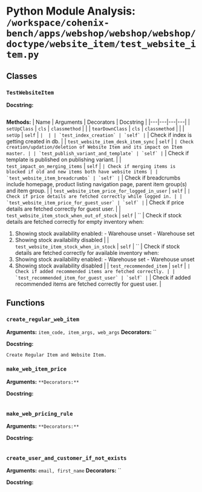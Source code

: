 # Python Module Analysis: `/workspace/cohenix-bench/apps/webshop/webshop/webshop/doctype/website_item/test_website_item.py`

## Classes

### `TestWebsiteItem`


**Docstring:**
```

```

**Methods:**
| Name | Arguments | Decorators | Docstring |
|---|---|---|---|
| `setUpClass` | `cls` | `classmethod` |  |
| `tearDownClass` | `cls` | `classmethod` |  |
| `setUp` | `self` | `` |  |
| `test_index_creation` | `self` | `` | Check if index is getting created in db. |
| `test_website_item_desk_item_sync` | `self` | `` | Check creation/updation/deletion of Website Item and its impact on Item master. |
| `test_publish_variant_and_template` | `self` | `` | Check if template is published on publishing variant. |
| `test_impact_on_merging_items` | `self` | `` | Check if merging items is blocked if old and new items both have website items |
| `test_website_item_breadcrumbs` | `self` | `` | Check if breadcrumbs include homepage, product listing navigation page, parent item group(s) and item group. |
| `test_website_item_price_for_logged_in_user` | `self` | `` | Check if price details are fetched correctly while logged in. |
| `test_website_item_price_for_guest_user` | `self` | `` | Check if price details are fetched correctly for guest user. |
| `test_website_item_stock_when_out_of_stock` | `self` | `` | Check if stock details are fetched correctly for empty inventory when:
1) Showing stock availability enabled:
        - Warehouse unset
        - Warehouse set
2) Showing stock availability disabled |
| `test_website_item_stock_when_in_stock` | `self` | `` | Check if stock details are fetched correctly for available inventory when:
1) Showing stock availability enabled:
        - Warehouse set
        - Warehouse unset
2) Showing stock availability disabled |
| `test_recommended_item` | `self` | `` | Check if added recommended items are fetched correctly. |
| `test_recommended_item_for_guest_user` | `self` | `` | Check if added recommended items are fetched correctly for guest user. |





## Functions

### `create_regular_web_item`
**Arguments:** `item_code, item_args, web_args`
**Decorators:** ``

**Docstring:**
```
Create Regular Item and Website Item.
```
### `make_web_item_price`
**Arguments:** ``
**Decorators:** ``

**Docstring:**
```

```
### `make_web_pricing_rule`
**Arguments:** ``
**Decorators:** ``

**Docstring:**
```

```
### `create_user_and_customer_if_not_exists`
**Arguments:** `email, first_name`
**Decorators:** ``

**Docstring:**
```

```


